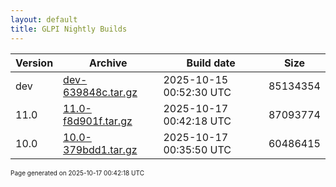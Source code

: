 ```yaml
---
layout: default
title: GLPI Nightly Builds
---
```


Version|Archive|Build date|Size
---|---|---|---
dev|[dev-639848c.tar.gz](dev-639848c.tar.gz)|2025-10-15 00:52:30 UTC|85134354
11.0|[11.0-f8d901f.tar.gz](11.0-f8d901f.tar.gz)|2025-10-17 00:42:18 UTC|87093774
10.0|[10.0-379bdd1.tar.gz](10.0-379bdd1.tar.gz)|2025-10-17 00:35:50 UTC|60486415

<font size="1">Page generated on 2025-10-17 00:42:18 UTC</font>
